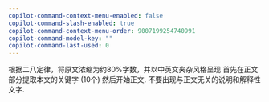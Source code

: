 ```yaml
---
copilot-command-context-menu-enabled: false
copilot-command-slash-enabled: true
copilot-command-context-menu-order: 9007199254740991
copilot-command-model-key: ""
copilot-command-last-used: 0
---
```

根据二八定律，将原文浓缩为约80%字数，并以中英文夹杂风格呈现
首先在正文部分提取本文的关键字 (10个)
然后开始正文. 
不要出现与正文无关的说明和解释性文字.